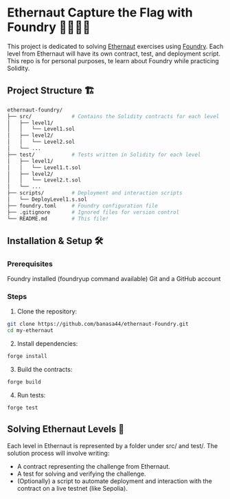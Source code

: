 # Ethernaut Capture the Flag with Foundry 🧑‍💻🏴‍☠️

This project is dedicated to solving [Ethernaut](https://ethernaut.openzeppelin.com/) exercises using [Foundry](https://getfoundry.sh/). Each level from Ethernaut will have its own contract, test, and deployment script. This repo is for personal purposes, te learn about Foundry while practicing Solidity.

## Project Structure 🏗️

```bash
ethernaut-foundry/
├── src/             # Contains the Solidity contracts for each level
│   ├── level1/
│   │   └── Level1.sol
│   ├── level2/
│   │   └── Level2.sol
│   └── ...
├── test/            # Tests written in Solidity for each level
│   ├── level1/
│   │   └── Level1.t.sol
│   ├── level2/
│   │   └── Level2.t.sol
│   └── ...
├── scripts/         # Deployment and interaction scripts
│   └── DeployLevel1.s.sol
├── foundry.toml     # Foundry configuration file
├── .gitignore       # Ignored files for version control
└── README.md        # This file!
```

## Installation & Setup 🛠️

### Prerequisites

Foundry installed (foundryup command available)
Git and a GitHub account

### Steps

1. Clone the repository:

```bash
git clone https://github.com/banasa44/ethernaut-Foundry.git
cd my-ethernaut
```

2. Install dependencies:

```bash
forge install
```

3. Build the contracts:

```bash
forge build
```

4. Run tests:

```bash
forge test
```

## Solving Ethernaut Levels 🔐

Each level in Ethernaut is represented by a folder under src/ and test/. The solution process will involve writing:

- A contract representing the challenge from Ethernaut.
- A test for solving and verifying the challenge.
- (Optionally) a script to automate deployment and interaction with the contract on a live testnet (like Sepolia).
